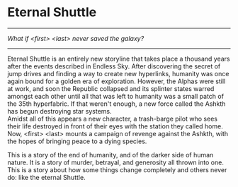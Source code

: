 # Eternal Shuttle
---
_What if \<first\> \<last\> never saved the galaxy?_

---
Eternal Shuttle is an entirely new storyline that takes place a thousand years after the events described in Endless Sky. After discovering the secret of jump drives and finding a way to create new hyperlinks, humanity was once again bound for a golden era of exploration. However, the Alphas were still at work, and soon the Republic collapsed and its splinter states warred amongst each other until all that was left to humanity was a small patch of the 35th hyperfabric. If that weren't enough, a new force called the Ashkth has begun destroying star systems.  
Amidst all of this appears a new character, a trash-barge pilot who sees their life destroyed in front of their eyes with the station they called home. Now, \<first\> \<last\> mounts a campaign of revenge against the Ashkth, with the hopes of bringing peace to a dying species.

This is a story of the end of humanity, and of the darker side of human nature. It is a story of murder, betrayal, and generosity all thrown into one. This is a story about how some things change completely and others never do: like the eternal Shuttle.
